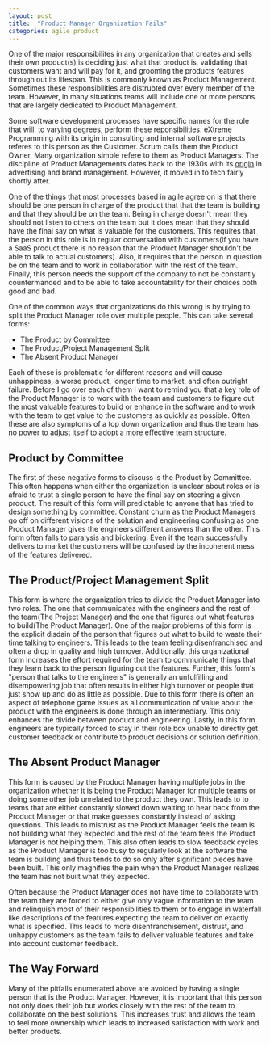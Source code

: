 ```yaml
---
layout: post
title:  "Product Manager Organization Fails"
categories: agile product
---
```

One of the major responsibilites in any organization that creates and sells their own product(s) is deciding just what that product is, validating that customers want and will pay for it, and grooming the products features through out its lifespan. This is commonly known as Product Management. Sometimes these responsibilities are distrubted over every member of the team. However, in many situations teams will include one or more persons that are largely dedicated to Product Management.

Some software development processes have specific names for the role that will, to varying degrees, perform these reponsibilities. eXtreme Programming with its origin in consulting and internal software projects referes to this person as the Customer. Scrum calls them the Product Owner. Many organization simple refere to them as Product Managers. The discipline of Product Managements dates back to the 1930s with its [origin](https://www.mindtheproduct.com/2015/10/history-evolution-product-management/) in advertising and brand management. However, it moved in to tech fairly shortly after.

One of the things that most processes based in agile agree on is that there should be one person in charge of the product that that the team is building and that they should be on the team. Being in charge doesn't mean they should not listen to others on the team but it does mean that they should have the final say on what is valuable for the customers. This requires that the person in this role is in regular conversation with customers(if you have a SaaS product there is no reason that the Product Manager shouldn't be able to talk to actual customers). Also, it requires that the person in question be on the team and to work in collaboration with the rest of the team. Finally, this person needs the support of the company to not be constantly countermanded and to be able to take accountability for their choices both good and bad.

One of the common ways that organizations do this wrong is by trying to split the Product Manager role over multiple people. This can take several forms:

- The Product by Committee
- The Product/Project Management Split
- The Absent Product Manager

Each of these is problematic for different reasons and will cause unhappiness, a worse product, longer time to market, and often outright failure. Before I go over each of them I want to remind you that a key role of the Product Manager is to work with the team and customers to figure out the most valuable features to build or enhance in the software and to work with the team to get value to the customers as quickly as possible. Often these are also symptoms of a top down organization and thus the team has no power to adjust itself to adopt a more effective team structure.

## Product by Committee

The first of these negative forms to discuss is the Product by Committee. This often happens when either the organization is unclear about roles or is afraid to trust a single person to have the final say on steering a given product. The result of this form will predictable to anyone that has tried to design something by committee. Constant churn as the Product Managers go off on different visions of the solution and engineering confusing as one Product Manager gives the engineers different answers than the other. This form often falls to paralysis and bickering. Even if the team successfully delivers to market the customers will be confused by the incoherent mess of the features delivered.

## The Product/Project Management Split

This form is where the organization tries to divide the Product Manager into two roles. The one that communicates with the engineers and the rest of the team(The Project Manager) and the one that figures out what features to build(The Product Manager). One of the major problems of this form is the explicit disdain of the person that figures out what to build to waste their time talking to engineers. This leads to the team feeling disenfranchised and often a drop in quality and high turnover. Additionally, this organizational form increases the effort required for the team to communicate things that they learn back to the person figuring out the features. Further, this form's "person that talks to the engineers" is generally an unfulfilling and disempowering job that often results in either high turnover or people that just show up and do as little as possible. Due to this form there is often an aspect of telephone game issues as all communication of value about the product with the engineers is done through an intermediary. This only enhances the divide between product and engineering. Lastly, in this form engineers are typically forced to stay in their role box unable to directly get customer feedback or contribute to product decisions or solution definition.

## The Absent Product Manager

This form is caused by the Product Manager having multiple jobs in the organization whether it is being the Product Manager for multiple teams or doing some other job unrelated to the product they own. This leads to to teams that are either constantly slowed down waiting to hear back from the Product Manager or that make guesses constantly instead of asking questions. This leads to mistrust as the Product Manager feels the team is not building what they expected and the rest of the team feels the Product Manager is not helping them. This also often leads to slow feedback cycles as the Product Manager is too busy to regularly look at the software the team is building and thus tends to do so only after significant pieces have been built. This only magnifies the pain when the Product Manager realizes the team has not built what they expected.

Often because the Product Manager does not have time to collaborate with the team they are forced to either give only vague information to the team and relinquish most of their responsibilities to them or to engage in waterfall like descriptions of the features expecting the team to deliver on exactly what is specified. This leads to more disenfranchisement, distrust, and unhappy customers as the team fails to deliver valuable features and take into account customer feedback.

## The Way Forward

Many of the pitfalls enumerated above are avoided by having a single person that is the Product Manager. However, it is important that this person not only does their job but works closely with the rest of the team to collaborate on the best solutions. This increases trust and allows the team to feel more ownership which leads to increased satisfaction with work and better products.
